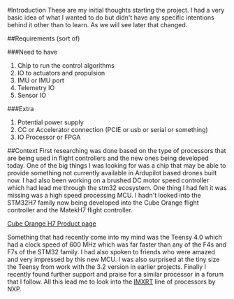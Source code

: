 #Introduction
These are my initial thoughts starting the project. I had a very basic idea of what I wanted to do
but didn't have any specific intentions behind it other than to learn. As we will see later that
changed.

##Requirements (sort of)

###Need to have
1. Chip to run the control algorithms
2. IO to actuators and propulsion
3. IMU or IMU port
4. Telemetry IO
5. Sensor IO

###Extra
1. Potential power supply
2. CC or Accelerator connection (PCIE or usb or serial or something)
3. IO Processor or FPGA

##Context
First researching was done based on the type of processors that are being used in flight controllers
 and the new ones being developed today. One of the big things I was looking for was a chip that
may be able to provide something not currently available in Ardupilot based drones built now. I had
also been working on a brushed DC motor speed controller which had lead me through the stm32
ecosystem.  One thing I had felt it was missing was a high speed processing MCU. I hadn't looked
into the STM32H7 family now being developed into the Cube Orange flight controller and the MatekH7
flight controller.

[Cube Orange H7 Product page](http://www.proficnc.com/all-products/188-the-cube.html)

Something that had recently come into my mind was the Teensy 4.0 which had a clock speed of
600 MHz which was far faster than any of the F4s and F7s of the STM32 family. I had also spoken to 
friends who were amazed and very impressed by this new MCU. I was also surprised at the tiny size
the Teensy from work with the 3.2 version in earlier projects. Finally I recently found further
support and praise for a similar processor in a forum that I follow. All this lead me to look into
the
[IMXRT](https://www.nxp.com/products/processors-and-microcontrollers/arm-microcontrollers/i-mx-rt-crossover-mcus:IMX-RT-SERIES)
line of processors by NXP.


